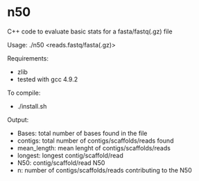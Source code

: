 # n50
C++ code to evaluate basic stats for a fasta/fastq(.gz) file

Usage: ./n50 \<reads.fastq/fasta(.gz)\>


Requirements:
- zlib
- tested with gcc 4.9.2
  
To compile:
- ./install.sh

Output:
- Bases: total number of bases found in the file
- contigs: total number of contigs/scaffolds/reads found
- mean_length: mean lenght of contigs/scaffolds/reads
- longest: longest contig/scaffold/read
- N50: contig/scaffold/read N50
- n: number of contigs/scaffolds/reads contributing to the N50
